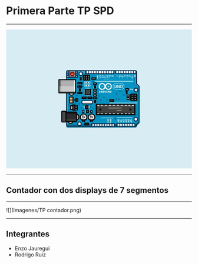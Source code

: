 #    Primera Parte TP SPD
---

![portada](Imagenes/imagen_para_portadamd.jpg)

---




##    Contador con dos displays de 7 segmentos


---

![](Imagenes/TP contador.png)


---

##    Integrantes
* Enzo Jauregui
* Rodrigo Ruiz
